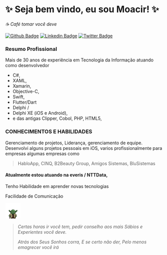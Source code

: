 # ✨ Seja bem vindo, eu sou Moacir! ✨
_☕ Café tomar você deve_


[![Github Badge](https://img.shields.io/badge/-Github-000?style=flat-square&logo=Github&logoColor=white&link=https://github.com/MoacirParticular/MoacirParticular)](https://github.com/MoacirParticular)
[![Linkedin Badge](https://img.shields.io/badge/-LinkedIn-blue?style=flat-square&logo=Linkedin&logoColor=white&link=https://www.linkedin.com/in/moacirlamego/)](https://www.linkedin.com/in/moacirlamego/)
[![Twitter Badge](https://img.shields.io/badge/-Twitter-1ca0f1?style=flat-square&labelColor=1ca0f1&logo=twitter&logoColor=white&link=https://twitter.com/LamegoMoacir)](https://twitter.com/LamegoMoacir)

### Resumo Profissional
Mais de 30 anos de experiência em Tecnologia da Informação atuando como desenvolvedor 
* C#, 
* XAML, 
* Xamarin, 
* Objective-C, 
* Swift, 
* Flutter/Dart
* Delphi / 
* Delphi XE (iOS e Android), 
* e das antigas Clipper, Cobol, PHP, HTML5, 

### CONHECIMENTOS E HABILIDADES

Gerenciamento de projetos, Liderança, gerenciamento de equipe. 
Desenvolvi alguns projetos pessoais em iOS, varios profissionalmente para empresas algumas empresas como 
> HabloApp, CINQ, B2Beauty Group, Amigos Sistemas, BluSistemas

#### Atualmente estou atuando na everis / NTTData, 

Tenho Habilidade em aprender novas tecnologias

Facilidade de Comunicação

![](https://github.com/MoacirParticular/MoacirParticular/blob/main/Imagens/yoda.gif)

> _Certas horas ir você tem, pedir conselho aos mais Sábios e Experientes você deve._
> 
> _Atrás dos Seus Sonhos corra, E se certo não der, Pelo menos emagrecer você irá_

<!--
Difícil de ver é, Sempre em movimento está o futuro
--!>
 
